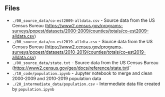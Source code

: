 #

## Files
* `./00_source_data/co-est2009-alldata.csv` - Source data from the US Census Bureau (https://www2.census.gov/programs-surveys/popest/datasets/2000-2009/counties/totals/co-est2009-alldata.csv)
* `./00_source_data/co-est2019-alldta.csv` - Source data from the US Census Bureau (https://www2.census.gov/programs-surveys/popest/datasets/2010-2019/counties/totals/co-est2019-alldata.csv)
* `./00_source_data/state.txt` - Source data from the US Census Bureau (https://www2.census.gov/geo/docs/reference/state.txt)`
* `./10_code/population.ipynb` - Jupyter notebook to merge and clean 2000-2009 and 2010-2019 population data
* `./20_intermediate_data/population.csv` - Intermediate data file created by `population.ipynb`